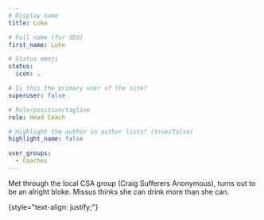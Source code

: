```yaml
---
# Display name
title: Luke

# Full name (for SEO)
first_name: Luke

# Status emoji
status:
  icon: ☕️

# Is this the primary user of the site?
superuser: false

# Role/position/tagline
role: Head Coach

# Highlight the author in author lists? (true/false)
highlight_name: false

user_groups:
  - Coaches
---
```


Met through the local CSA group (Craig Sufferers Anonymous), turns out to be an alright bloke. Missus thinks she can drink more than she can. 

{style="text-align: justify;"}


